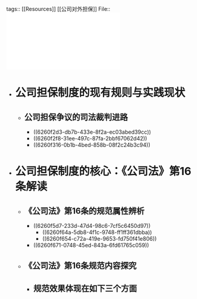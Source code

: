 tags:: [[Resources]] [[公司对外担保]]
File::  ![公司对外担保制度的规范逻辑...司法》第16条属性认识展开_甘培忠.pdf](../assets/公司对外担保制度的规范逻辑...司法》第16条属性认识展开_甘培忠_1650520776793_0.pdf)

- # 公司担保制度的现有规则与实践现状
	- ## 公司担保争议的司法裁判进路
		- ((6260f2d3-db7b-433e-8f2a-ec03abed39cc))
		- ((6260f2f8-31ee-497c-87fa-2bbf67062d42))
		- ((6260f316-0b1b-4bed-858b-08f2c24b3c94))
- # 公司担保制度的核心：《公司法》第16条解读
	- ## 《公司法》第16条的规范属性辨析
		- ((6260f5d7-233d-47d4-98c6-7cf5c6450d97))
			- ((6260f64a-5db8-4f1c-9748-ff1ff361dbba))
			- ((6260f654-c72a-419e-9653-fd750f41e806))
		- ((6260f671-0748-45ed-843a-6fd61765c059))
	- ## 《公司法》第16条规范内容探究
		- 规范效果体现在如下三个方面
			-